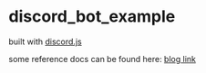 # discord_bot_example

built with [discord.js](https://github.com/discordjs/discord.js)

some reference docs can be found here: [blog link](https://www.cnblogs.com/hhzm/)
